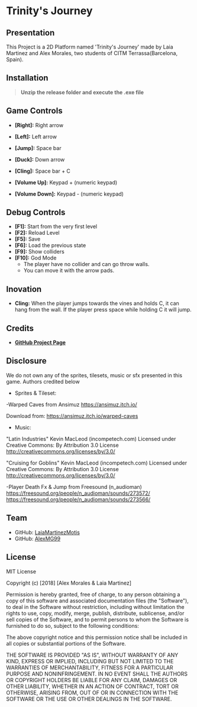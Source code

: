 # Trinity's Journey
## Presentation
This Project is a 2D Platform named 'Trinity's Journey' made by Laia Martinez and Alex Morales, two students of CITM Terrassa(Barcelona, Spain). 

## Installation
> __Unzip the release folder and execute the .exe file__

## Game Controls
* __[Right]:__ Right arrow
* __[Left]:__ Left arrow
* __[Jump]:__ Space bar
* __[Duck]:__ Down arrow

* __[Cling]:__ Space bar + C

* __[Volume Up]:__ Keypad + (numeric keypad)
* __[Volume Down]:__ Keypad - (numeric keypad)

## Debug Controls
- __[F1]:__ Start from the very first level
- __[F2]:__ Reload Level
- __[F5]:__ Save
- __[F6]:__ Load the previous state
- __[F9]:__ Show colliders
- __[F10]:__ God Mode
  - The player have no collider and can go throw walls.
  - You can move it with the arrow pads.

## Inovation
* __Cling:__ When the player jumps towards the vines and holds C, it can hang from the wall. If the player press space while holding C it will jump.

## Credits
* **[GitHub Project Page](https://github.com/AlexMG99/CITM2_2D_Platform)**

## Disclosure


We do not own any of the sprites, tilesets, music or sfx presented in this game. Authors credited below


* Sprites & Tileset:

-Warped Caves from Ansimuz https://ansimuz.itch.io/


Download from: https://ansimuz.itch.io/warped-caves

* Music:

"Latin Industries" Kevin MacLeod (incompetech.com)
Licensed under Creative Commons: By Attribution 3.0 License
http://creativecommons.org/licenses/by/3.0/

"Cruising for Goblins" Kevin MacLeod (incompetech.com)
Licensed under Creative Commons: By Attribution 3.0 License
http://creativecommons.org/licenses/by/3.0/

-Player Death Fx & Jump from Freesound (n_audioman)
https://freesound.org/people/n_audioman/sounds/273572/
https://freesound.org/people/n_audioman/sounds/273566/

## Team
* GitHub: [LaiaMartinezMotis](https://github.com/LaiaMartinezMotis)
* GitHub: [AlexMG99](https://github.com/AlexMG99)

## License

MIT License

Copyright (c) [2018] [Alex Morales & Laia Martinez]

Permission is hereby granted, free of charge, to any person obtaining a copy
of this software and associated documentation files (the "Software"), to deal
in the Software without restriction, including without limitation the rights
to use, copy, modify, merge, publish, distribute, sublicense, and/or sell
copies of the Software, and to permit persons to whom the Software is
furnished to do so, subject to the following conditions:

The above copyright notice and this permission notice shall be included in all
copies or substantial portions of the Software.

THE SOFTWARE IS PROVIDED "AS IS", WITHOUT WARRANTY OF ANY KIND, EXPRESS OR
IMPLIED, INCLUDING BUT NOT LIMITED TO THE WARRANTIES OF MERCHANTABILITY,
FITNESS FOR A PARTICULAR PURPOSE AND NONINFRINGEMENT. IN NO EVENT SHALL THE
AUTHORS OR COPYRIGHT HOLDERS BE LIABLE FOR ANY CLAIM, DAMAGES OR OTHER
LIABILITY, WHETHER IN AN ACTION OF CONTRACT, TORT OR OTHERWISE, ARISING FROM,
OUT OF OR IN CONNECTION WITH THE SOFTWARE OR THE USE OR OTHER DEALINGS IN THE
SOFTWARE.

